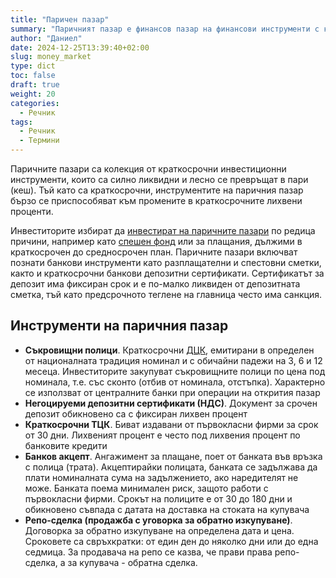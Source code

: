 ```yaml
---
title: "Паричен пазар"
summary: "Паричният пазар е финансов пазар на финансови инструменти с краткосрочен матуритет"
author: "Даниел"
date: 2024-12-25T13:39:40+02:00
slug: money_market
type: dict
toc: false
draft: true
weight: 20
categories:
  - Речник
tags:
  - Речник
  - Термини
---
```


Паричните пазари са колекция от краткосрочни инвестиционни инструменти, които са силно ликвидни и лесно се превръщат в пари (кеш). Тъй като са краткосрочни, инструментите на паричния пазар бързо се приспособяват към промените в краткосрочните лихвени проценти.

Инвеститорите избират да [инвестират на паричните пазари](/dict/money_market_fund) по редица причини, например като [спешен фонд](/posts/emergency_fund) или за плащания, дължими в краткосрочен до средносрочен план. Паричните пазари включват познати банкови инструменти като разплащателни и спестовни сметки, както и краткосрочни банкови депозитни сертификати. Сертификатът за депозит има фиксиран срок и е по-малко ликвиден от депозитната сметка, тъй като предсрочното теглене на главница често има санкция.

## Инструменти на паричния пазар

-   **Съкровищни полици**. Краткосрочни [ДЦК](/dict/government_securities), емитирани в определен от националната традиция номинал и с обичайни падежи на 3, 6 и 12 месеца. Инвеститорите закупуват съкровищните полици по цена под номинала, т.е. със сконто (отбив от номинала, отстъпка). Характерно се използват от централните банки при операции на открития пазар
-   **Негоцируеми депозитни сертификати (НДС)**. Документ за срочен депозит обикновено са с фиксиран лихвен процент
-   **Краткосрочни ТЦК**. Биват издавани от първокласни фирми за срок от 30 дни. Лихвеният процент е често под лихвения процент по банковите кредити
-   **Банков акцепт**. Ангажимент за плащане, поет от банката във връзка с полица (трата). Акцептирайки полицата, банката се задължава да плати номиналната сума на задължението, ако наредителят не може. Банката поема минимален риск, защото работи с първокласни фирми. Срокът на полиците е от 30 до 180 дни и обикновено съвпада с датата на доставка на стоката на купувача
-   **Репо-сделка (продажба с уговорка за обратно изкупуване)**. Договорка за обратно изкупуване на определена дата и цена. Сроковете са свръхкратки: от един ден до няколко дни или до една седмица. За продавача на репо се казва, че прави права репо-сделка, а за купувача - обратна сделка.
